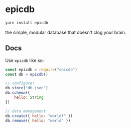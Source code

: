 # epicdb
```bash
yarn install epicdb
```
the simple, modular database that doesn't clog your brain.

## Docs
Use `epicdb` like so:
```js
const epicdb = require("epicdb")
const db = epicdb()

// configure!
db.store("db.json")
db.schema({
	hello: String
})

// data management
db.create({ hello: "world!" })
db.remove({ hello: "world" })
```